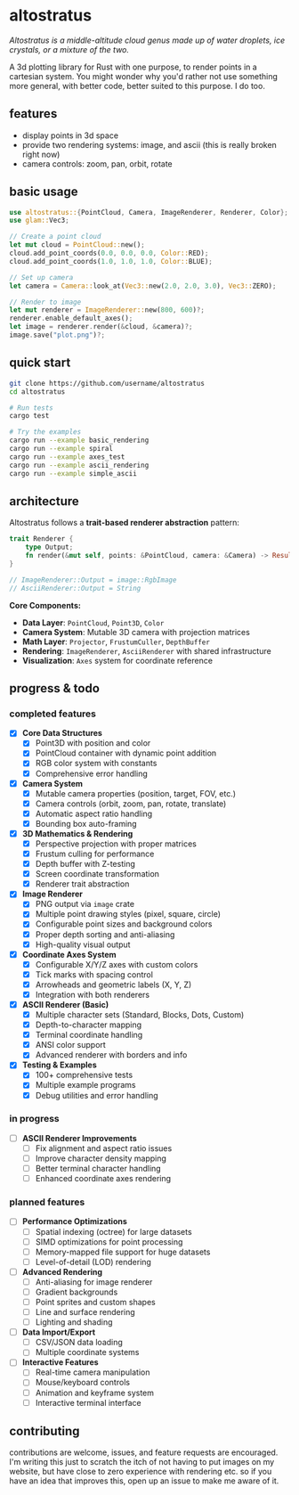 # altostratus

*Altostratus is a middle-altitude cloud genus made up of water droplets, ice crystals, or a mixture of the two.*

A 3d plotting library for Rust with one purpose, to render points in a cartesian system. You might wonder why you'd rather not use something more general, with better code, better suited to this purpose. I do too.

## features

- display points in 3d space
- provide two rendering systems: image, and ascii (this is really broken right now)
- camera controls: zoom, pan, orbit, rotate

## basic usage

```rust
use altostratus::{PointCloud, Camera, ImageRenderer, Renderer, Color};
use glam::Vec3;

// Create a point cloud
let mut cloud = PointCloud::new();
cloud.add_point_coords(0.0, 0.0, 0.0, Color::RED);
cloud.add_point_coords(1.0, 1.0, 1.0, Color::BLUE);

// Set up camera
let camera = Camera::look_at(Vec3::new(2.0, 2.0, 3.0), Vec3::ZERO);

// Render to image
let mut renderer = ImageRenderer::new(800, 600)?;
renderer.enable_default_axes();
let image = renderer.render(&cloud, &camera)?;
image.save("plot.png")?;
```

## quick start

```bash
git clone https://github.com/username/altostratus
cd altostratus

# Run tests
cargo test

# Try the examples
cargo run --example basic_rendering
cargo run --example spiral           
cargo run --example axes_test       
cargo run --example ascii_rendering 
cargo run --example simple_ascii
```

## architecture

Altostratus follows a **trait-based renderer abstraction** pattern:

```rust
trait Renderer {
    type Output;
    fn render(&mut self, points: &PointCloud, camera: &Camera) -> Result<Self::Output>;
}

// ImageRenderer::Output = image::RgbImage
// AsciiRenderer::Output = String
```

**Core Components:**
- **Data Layer**: `PointCloud`, `Point3D`, `Color`
- **Camera System**: Mutable 3D camera with projection matrices
- **Math Layer**: `Projector`, `FrustumCuller`, `DepthBuffer` 
- **Rendering**: `ImageRenderer`, `AsciiRenderer` with shared infrastructure
- **Visualization**: `Axes` system for coordinate reference

## progress & todo

###  completed features

- [x] **Core Data Structures**
  - [x] Point3D with position and color
  - [x] PointCloud container with dynamic point addition
  - [x] RGB color system with constants
  - [x] Comprehensive error handling

- [x] **Camera System** 
  - [x] Mutable camera properties (position, target, FOV, etc.)
  - [x] Camera controls (orbit, zoom, pan, rotate, translate)
  - [x] Automatic aspect ratio handling
  - [x] Bounding box auto-framing

- [x] **3D Mathematics & Rendering**
  - [x] Perspective projection with proper matrices
  - [x] Frustum culling for performance
  - [x] Depth buffer with Z-testing
  - [x] Screen coordinate transformation
  - [x] Renderer trait abstraction

- [x] **Image Renderer**
  - [x] PNG output via `image` crate
  - [x] Multiple point drawing styles (pixel, square, circle)
  - [x] Configurable point sizes and background colors
  - [x] Proper depth sorting and anti-aliasing
  - [x] High-quality visual output

- [x] **Coordinate Axes System**
  - [x] Configurable X/Y/Z axes with custom colors
  - [x] Tick marks with spacing control
  - [x] Arrowheads and geometric labels (X, Y, Z)
  - [x] Integration with both renderers

- [x] **ASCII Renderer (Basic)**
  - [x] Multiple character sets (Standard, Blocks, Dots, Custom)
  - [x] Depth-to-character mapping
  - [x] Terminal coordinate handling
  - [x] ANSI color support
  - [x] Advanced renderer with borders and info

- [x] **Testing & Examples**
  - [x] 100+ comprehensive tests
  - [x] Multiple example programs
  - [x] Debug utilities and error handling

### in progress

- [ ] **ASCII Renderer Improvements**
  - [ ] Fix alignment and aspect ratio issues
  - [ ] Improve character density mapping
  - [ ] Better terminal character handling
  - [ ] Enhanced coordinate axes rendering

### planned features

- [ ] **Performance Optimizations**
  - [ ] Spatial indexing (octree) for large datasets
  - [ ] SIMD optimizations for point processing
  - [ ] Memory-mapped file support for huge datasets
  - [ ] Level-of-detail (LOD) rendering

- [ ] **Advanced Rendering**
  - [ ] Anti-aliasing for image renderer
  - [ ] Gradient backgrounds
  - [ ] Point sprites and custom shapes
  - [ ] Line and surface rendering
  - [ ] Lighting and shading

- [ ] **Data Import/Export**
  - [ ] CSV/JSON data loading
  - [ ] Multiple coordinate systems

- [ ] **Interactive Features**
  - [ ] Real-time camera manipulation
  - [ ] Mouse/keyboard controls
  - [ ] Animation and keyframe system
  - [ ] Interactive terminal interface

## contributing

contributions are welcome, issues, and feature requests are encouraged. I'm writing this just to scratch the itch of not having to put images on my website, but have close to zero experience with rendering etc. so if you have an idea that improves this, open up an issue to make me aware of it. 